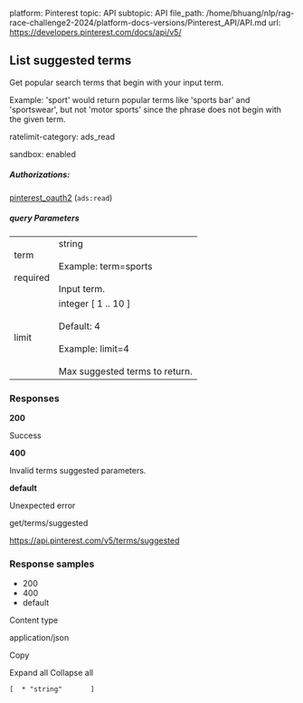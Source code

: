 platform: Pinterest
topic: API
subtopic: API
file_path: /home/bhuang/nlp/rag-race-challenge2-2024/platform-docs-versions/Pinterest_API/API.md
url: https://developers.pinterest.com/docs/api/v5/

## [](#operation/terms_suggested/list)List suggested terms

Get popular search terms that begin with your input term.

Example: 'sport' would return popular terms like 'sports bar' and 'sportswear', but not 'motor sports' since the phrase does not begin with the given term.

ratelimit-category: ads\_read

sandbox: enabled

##### Authorizations:

[pinterest\_oauth2](#section/Authentication/pinterest_oauth2) (`ads:read`)

##### query Parameters

|     |     |
| --- | --- |
| term<br><br>required | string<br><br>Example: term=sports<br><br>Input term. |
| limit | integer \[ 1 .. 10 \]<br><br>Default: 4<br><br>Example: limit=4<br><br>Max suggested terms to return. |

### Responses

**200**

Success

**400**

Invalid terms suggested parameters.

**default**

Unexpected error

get/terms/suggested

https://api.pinterest.com/v5/terms/suggested

### Response samples

* 200
* 400
* default

Content type

application/json

Copy

Expand all Collapse all

`[  * "string"       ]`